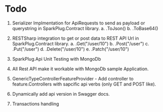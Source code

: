 # Todo

1. Serializer Implmentation for ApiRequests to send as payload or querystring in SparkPlug.Contract library. 
    a. .ToJson()
    b. .ToBase64()

2. RESTSharp integration to get or post data to REST API Url in SparkPlug.Contract library. 
    a. .Get("/user/10")
    b. .Post("/user")
    c. .Put("/user")
    d. .Delete("/user/10")
    e. .Patch("/user/10")

3. SparkPlug.Api Unit Testing with MongoDb
4. All Rest API make it workable with MongoDb sample Application.
5. GenericTypeControllerFeatureProvider - Add controller to feature.Controllers with sapcific api verbs (only GET and POST like).
6. Dynamically add api version in Swagger docs.
7. Transactions handling 
